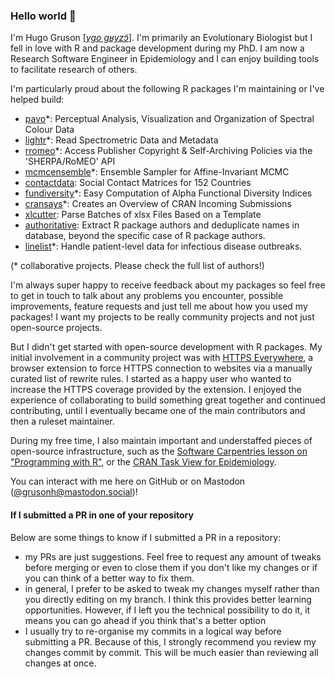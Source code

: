 ### Hello world :wave:

I'm Hugo Gruson \[[*ygo gʁyzɔ̃*](http://ipa-reader.xyz/?text=ygo%20g%CA%81yz%C9%94%CC%83&voice=Celine)\]. I'm primarily an Evolutionary Biologist but I fell in love with R and package development during my PhD. I am now a Research Software Engineer in Epidemiology and I can enjoy building tools to facilitate research of others.

I'm particularly proud about the following R packages I'm maintaining or I've helped build:

- [pavo](https://github.com/rmaia/pavo)*: Perceptual Analysis, Visualization and Organization of
    Spectral Colour Data
- [lightr](https://github.com/ropensci/lightr)*: Read Spectrometric Data and Metadata
- [rromeo](https://github.com/ropensci/rromeo)*: Access Publisher Copyright & Self-Archiving Policies via the 
  'SHERPA/RoMEO' API
- [mcmcensemble](https://github.com/bisaloo/mcmcensemble)*: Ensemble Sampler for Affine-Invariant MCMC
- [contactdata](https://github.com/bisaloo/contactdata): Social Contact Matrices for 152 Countries
- [fundiversity](https://github.com/bisaloo/fundiversity)*: Easy Computation of Alpha Functional Diversity Indices
- [cransays](https://github.com/r-hub/cransays)*: Creates an Overview of CRAN Incoming Submissions
- [xlcutter](https://github.com/Bisaloo/xlcutter): Parse Batches of xlsx Files Based on a Template
- [authoritative](https://github.com/epiverse-connect/authoritative): Extract R package authors and deduplicate names in database,
    beyond the specific case of R package authors.
- [linelist](https://github.com/epiverse-trace/linelist)\*: Handle patient-level data for infectious disease outbreaks.

(* collaborative projects. Please check the full list of authors!)

I'm always super happy to receive feedback about my packages so feel free to get in touch to talk about any problems you encounter, possible improvements, feature requests and just tell me about how you used my packages! I want my projects to be really community projects and not just open-source projects.

But I didn't get started with open-source development with R packages. My initial involvement in a community project was with [HTTPS Everywhere](https://github.com/EFForg/https-everywhere), a browser extension to force HTTPS connection to websites via a manually curated list of rewrite rules. I started as a happy user who wanted to increase the HTTPS coverage provided by the extension. I enjoyed the experience of collaborating to build something great together and continued contributing, until I eventually became one of the main contributors and then a ruleset maintainer.

During my free time, I also maintain important and understaffed pieces of open-source infrastructure, such as the [Software Carpentries lesson on "Programming with R"](https://swcarpentry.github.io/r-novice-inflammation), or the [CRAN Task View for Epidemiology](https://cran.r-project.org/view=Epidemiology).

You can interact with me here on GitHub or on Mastodon ([@grusonh@mastodon.social](https://mastodon.social/@grusonh))!

#### If I submitted a PR in one of your repository

Below are some things to know if I submitted a PR in a repository:

- my PRs are just suggestions. Feel free to request any amount of tweaks before merging or even to close them if you don't like my changes or if you can think of a better way to fix them.
- in general, I prefer to be asked to tweak my changes myself rather than you directly editing on my branch. I think this provides better learning opportunities. However, if I left you the technical possibility to do it, it means you can go ahead if you think that's a better option
- I usually try to re-organise my commits in a logical way before submitting a PR. Because of this, I strongly recommend you review my changes commit by commit. This will be much easier than reviewing all changes at once.

